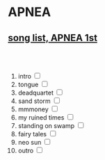 # APNEA
  <h2><a href="https://vibe.naver.com/album/368262" target="_blank" title="VIVE_ANA-042">song list, APNEA 1st</a></h2>
  <br><br>
  <ol>
              <li>intro <input type="checkbox"></li>
              <li>tongue <input type="checkbox"></li>
              <li>deadquartet <input type="checkbox"></li>
              <li>sand storm <input type="checkbox"></li>
              <li>mmmoney <input type="checkbox"></li>
              <li>my ruined times <input type="checkbox"></li>
              <li>standing on swamp <input type="checkbox"></li>
              <li>fairy tales <input type="checkbox"></li>
              <li>neo sun <input type="checkbox"></li>
              <li>outro <input type="checkbox"></li>
  </ol>

